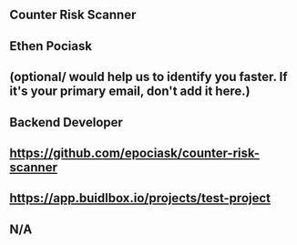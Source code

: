 ## Counter Risk Scanner

## Ethen Pociask

## <Used Email in Buidlbox> (optional/ would help us to identify you faster. If it's your primary email, don't add it here.)

## Backend Developer

## https://github.com/epociask/counter-risk-scanner

## https://app.buidlbox.io/projects/test-project

## N/A